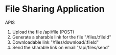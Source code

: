 # File Sharing Application

APIS
1. Upload the file /api/file (POST)
2. Generate a sharable link for the file "/files/:fileId"
3. Downloadable link "/files/download/:fileId"
4. Send the sharable link on email "/api/files/send"

